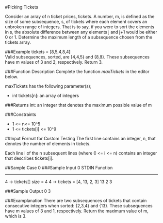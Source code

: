 #Picking Tickets

Consider an array of n ticket prices, tickets. A number, m, is defined as the size of some subsequence, s, of tickets
where each element covers an unbroken range of integers. That is to say, if you were to sort the elements in s,
the absolute difference between any elements j and j+1 would be either 0 or 1. Determine the maximum length
of a subsequence chosen from the tickets array.

###Example
tickets = [8,5,4,8,4]  
Valid subsequences, sorted, are {4,4,5} and {8,8}. These subsequences have m values of 3 and 2, respectively. Return 3.

###Function Description
Complete the function *maxTickets* in the editor below.

maxTickets has the following parameter(s);
* int tickets[n]: an array of integers

###Returns
int: an integer that denotes the maximum possible value of m

###Constraints
* 1 <= n<= 10^5
* 1 <= tickets[i] <= 10^9

##Input Format for Custom Testing
The first line contains an integer, n, that denotes the number of elements in tickets.

Each line i of the n subsequent lines (where 0 <= i <= n) contains an integer that describes tickets[i].

##Sample Case 0
###Sample Input 0
STDIN   Function
-----   ------------------
4    -> tickets[] size = 4
4    -> tickets = [4, 13, 2, 3]
13
2
3

###Sample Output 0
3

###Examplanation
There are two subsequences of tickets that contain consecutive integers when sorted: {2,3,4} and {13}. These subsequences
have m values of 3 and 1, respectively. Return the maximum value of m, which is 3.
